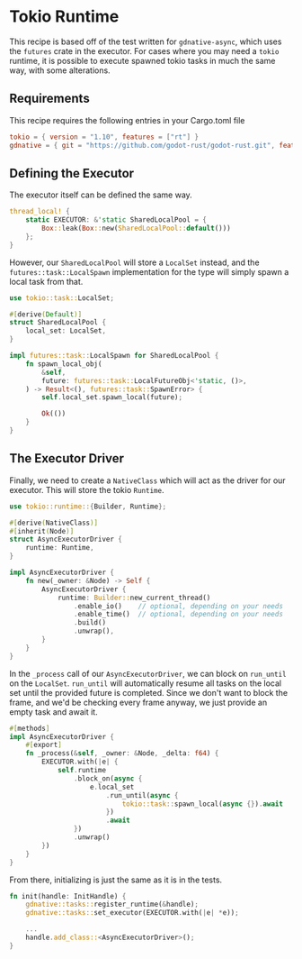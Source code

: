# Tokio Runtime

This recipe is based off of the test written for `gdnative-async`, which uses the `futures` crate in the executor. For cases where you may need a `tokio` runtime, it is possible to execute spawned tokio tasks in much the same way, with some alterations.

## Requirements
This recipe requires the following entries in your Cargo.toml file

```toml
tokio = { version = "1.10", features = ["rt"] }
gdnative = { git = "https://github.com/godot-rust/godot-rust.git", features = ["async"]}
```

## Defining the Executor
The executor itself can be defined the same way.

```rust
thread_local! {
	static EXECUTOR: &'static SharedLocalPool = {
		Box::leak(Box::new(SharedLocalPool::default()))
	};
}
```

However, our `SharedLocalPool` will store a `LocalSet` instead, and the `futures::task::LocalSpawn` implementation for the type will simply spawn a local task from that.

```rust
use tokio::task::LocalSet;

#[derive(Default)]
struct SharedLocalPool {
	local_set: LocalSet,
}

impl futures::task::LocalSpawn for SharedLocalPool {
	fn spawn_local_obj(
		&self,
		future: futures::task::LocalFutureObj<'static, ()>,
	) -> Result<(), futures::task::SpawnError> {
		self.local_set.spawn_local(future);

		Ok(())
	}
}
```

## The Executor Driver

Finally, we need to create a `NativeClass` which will act as the driver for our executor. This will store the tokio `Runtime`.

```rust
use tokio::runtime::{Builder, Runtime};

#[derive(NativeClass)]
#[inherit(Node)]
struct AsyncExecutorDriver {
	runtime: Runtime,
}

impl AsyncExecutorDriver {
	fn new(_owner: &Node) -> Self {
		AsyncExecutorDriver {
			runtime: Builder::new_current_thread()
				.enable_io() 	// optional, depending on your needs
				.enable_time() 	// optional, depending on your needs
				.build()
				.unwrap(),
		}
	}
}
```

In the `_process` call of our `AsyncExecutorDriver`, we can block on `run_until` on the `LocalSet`. `run_until` will automatically resume all tasks on the local set until the provided future is completed. Since we don't want to block the frame, and we'd be checking every frame anyway, we just provide an empty task and await it.

```rust
#[methods]
impl AsyncExecutorDriver {
	#[export]
	fn _process(&self, _owner: &Node, _delta: f64) {
		EXECUTOR.with(|e| {
			self.runtime
				.block_on(async {
					e.local_set
						.run_until(async {
							tokio::task::spawn_local(async {}).await
						})
						.await
				})
				.unwrap()
		})
	}
}
```

From there, initializing is just the same as it is in the tests.

```rust
fn init(handle: InitHandle) {
	gdnative::tasks::register_runtime(&handle);
	gdnative::tasks::set_executor(EXECUTOR.with(|e| *e));

	...
	handle.add_class::<AsyncExecutorDriver>();
}
```

